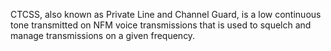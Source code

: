 CTCSS, also known as Private Line and Channel Guard, is a low continuous tone transmitted on NFM voice transmissions that is used to squelch and manage transmissions on a given frequency.